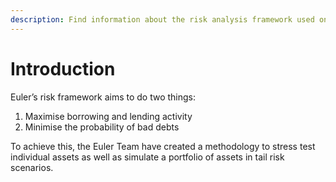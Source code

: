 ```yaml
---
description: Find information about the risk analysis framework used on Euler.
---
```


# Introduction

Euler’s risk framework aims to do two things:

1. Maximise borrowing and lending activity 
2. Minimise the probability of bad debts

To achieve this, the Euler Team have created a methodology to stress test individual assets as well as simulate a portfolio of assets in tail risk scenarios.

